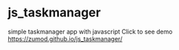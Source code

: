 # js_taskmanager
simple taskmanager app with javascript
Click to see demo https://zumod.github.io/js_taskmanager/
